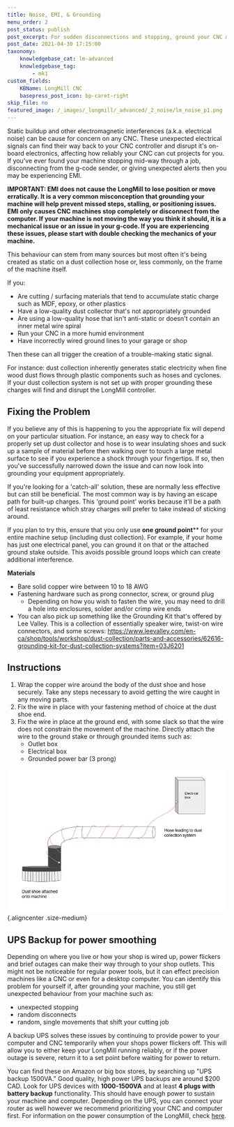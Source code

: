 ```yaml
---
title: Noise, EMI, & Grounding
menu_order: 2
post_status: publish
post_excerpt: For sudden disconnections and stopping, ground your CNC machine to reduce electromagnetic interference (EMI), which generates from dust collectors.
post_date: 2021-04-30 17:15:00
taxonomy:
    knowledgebase_cat: lm-advanced
    knowledgebase_tag:
        - mk1
custom_fields:
    KBName: LongMill CNC
    basepress_post_icon: bp-caret-right
skip_file: no
featured_image: /_images/_longmill/_advanced/_2_noise/lm_noise_p1.png
---
```


Static buildup and other electromagnetic interferences (a.k.a. electrical noise) can be cause for concern on any CNC. These unexpected electrical signals can find their way back to your CNC controller and disrupt it's on-board electronics, affecting how reliably your CNC can cut projects for you. If you've ever found your machine stopping mid-way through a job, disconnecting from the g-code sender, or giving unexpected alerts then you may be experiencing EMI.

**IMPORTANT: EMI does not cause the LongMill to lose position or move erratically. It is a very common misconception that grounding your machine will help prevent missed steps, stalling, or positioning issues. EMI only causes CNC machines stop completely or disconnect from the computer. If your machine is not moving the way you think it should, it is a mechanical issue or an issue in your g-code. If you are experiencing these issues, please start with double checking the mechanics of your machine.**

This behaviour can stem from many sources but most often it's being created as static on a dust collection hose or, less commonly, on the frame of the machine itself.

If you:
<ul>
  <li>Are cutting / surfacing materials that tend to accumulate static charge such as MDF, epoxy, or other plastics</li>
  <li>Have a low-quality dust collector that's not appropriately grounded</li>
  <li>Are using a low-quality hose that isn't anti-static or doesn't contain an inner metal wire spiral</li>
  <li>Run your CNC in a more humid environment</li>
  <li>Have incorrectly wired ground lines to your garage or shop</li>
</ul>

Then these can all trigger the creation of a trouble-making static signal.

For instance: dust collection inherently generates static electricity when fine wood dust flows through plastic components such as hoses and cyclones. If your dust collection system is not set up with proper grounding these charges will find and disrupt the LongMill controller.

## Fixing the Problem

If you believe any of this is happening to you the appropriate fix will depend on your particular situation. For instance, an easy way to check for a properly set up dust collector and hose is to wear insulating shoes and suck up a sample of material before then walking over to touch a large metal surface to see if you experience a shock through your fingertips. If so, then you've successfully narrowed down the issue and can now look into grounding your equipment appropriately.

If you're looking for a 'catch-all' solution, these are normally less effective but can still be beneficial. The most common way is by having an escape path for built-up charges. This 'ground point' works because it'll be a path of least resistance which stray charges will prefer to take instead of sticking around.

If you plan to try this, ensure that you only use **one ground point**</b>** for your entire machine setup (including dust collection). For example, if your home has just one electrical panel, you can ground it on that or the attached ground stake outside. This avoids possible ground loops which can create additional interference.

**Materials**  
<ul>
  <li>Bare solid copper wire between 10 to 18 AWG</li>
  <li>Fastening hardware such as prong connector, screw, or ground plug
<ul>
  <li>Depending on how you wish to fasten the wire, you may need to drill a hole into enclosures, solder and/or crimp wire ends</li>
</ul>
</li>
  <li>You can also pick up something like the Grounding Kit that's offered by Lee Valley. This is a collection of essentially speaker wire, twist-on wire connectors, and some screws: <a href="https://www.leevalley.com/en-ca/shop/tools/workshop/dust-collection/parts-and-accessories/62616-grounding-kit-for-dust-collection-systems?item=03J6201" target="_blank" rel="noopener">https://www.leevalley.com/en-ca/shop/tools/workshop/dust-collection/parts-and-accessories/62616-grounding-kit-for-dust-collection-systems?item=03J6201</a></li>
</ul>

## Instructions

1. Wrap the copper wire around the body of the dust shoe and hose securely. Take any steps necessary to avoid getting the wire caught in any moving parts.
1. Fix the wire in place with your fastening method of choice at the dust shoe end.
1. Fix the wire in place at the ground end, with some slack so that the wire does not constrain the movement of the machine. Directly attach the wire to the ground stake or through grounded items such as:
   - Outlet box
   - Electrical box
   - Grounded power bar (3 prong)

![](/_images/_longmill/_advanced/_2_noise/lm_noise_p1.png){.aligncenter .size-medium}

## UPS Backup for power smoothing

Depending on where you live or how your shop is wired up, power flickers and brief outages can make their way through to your shop outlets. This might not be noticeable for regular power tools, but it can effect precision machines like a CNC or even for a desktop computer. You can identify this problem for yourself if, after grounding your machine, you still get unexpected behaviour from your machine such as:

<ul>
  <li>unexpected stopping</li>
  <li>random disconnects</li>
  <li>random, single movements that shift your cutting job</li>
</ul>

A backup UPS solves these issues by continuing to provide power to your computer and CNC temporarily when your shops power flickers off. This will allow you to either keep your LongMill running reliably, or if the power outage is severe, return it to a set point before waiting for power to return.

You can find these on Amazon or big box stores, by searching up "UPS backup 1500VA." Good quality, high power UPS backups are around $200 CAD. Look for UPS devices with **1000-1500VA** and at least **4 plugs with** **battery backup** functionality. T</span>his should have enough power to sustain your machine and computer. Depending on the UPS, you can connect your router as well however we recommend prioritizing your CNC and computer first. For information on the power consumption of the LongMill, check <a href="https://sienci.com/faq/lm-faq/what-are-the-power-requirements-for-the-LongMill/">here</a>.
